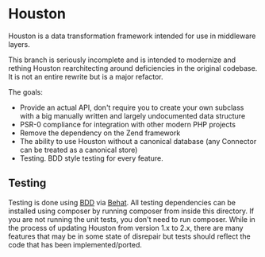 # Houston #

Houston is a data transformation framework intended for use in middleware layers.

This branch is seriously incomplete and is intended to modernize and rething Houston
rearchitecting around deficiencies in the original codebase.  It is not an entire
rewrite but is a major refactor.

The goals:

- Provide an actual API, don't require you to create your own subclass with a big manually written and largely undocumented data structure
- PSR-0 compliance for integration with other modern PHP projects
- Remove the dependency on the Zend framework
- The ability to use Houston without a canonical database (any Connector can be treated as a canonical store)
- Testing.  BDD style testing for every feature.

## Testing ##

Testing is done using [BDD](http://dannorth.net/introducing-bdd) via [Behat](http://behat.org).  All testing dependencies can be installed using
composer by running composer from inside this directory.  If you are not running the unit tests, you don't need to run composer. While in the 
process of updating Houston from version 1.x to 2.x, there are many features that may be in some state of disrepair but tests should reflect the
code that has been implemented/ported.